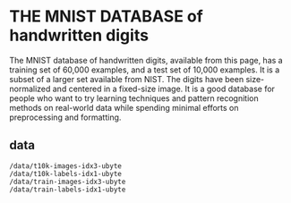 THE MNIST DATABASE of handwritten digits
===
The MNIST database of handwritten digits, available from this page, has a training set of 60,000 examples, and a test set of 10,000 examples. It is a subset of a larger set available from NIST. The digits have been size-normalized and centered in a fixed-size image.
It is a good database for people who want to try learning techniques and pattern recognition methods on real-world data while spending minimal efforts on preprocessing and formatting.



## data 
```
/data/t10k-images-idx3-ubyte
/data/t10k-labels-idx1-ubyte
/data/train-images-idx3-ubyte
/data/train-labels-idx1-ubyte
```
